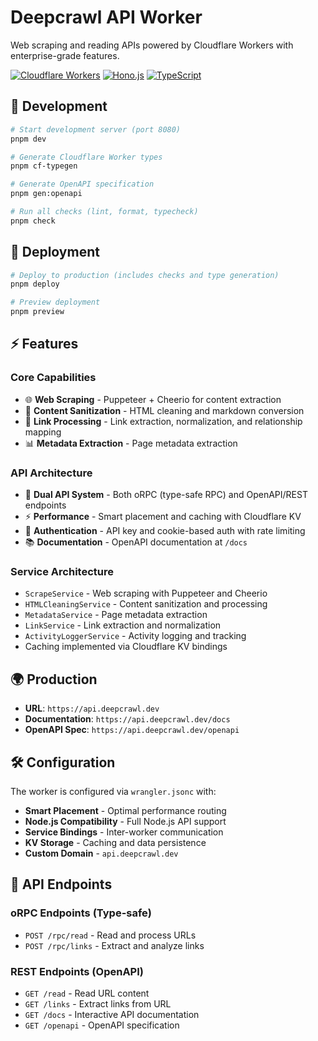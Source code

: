 # Deepcrawl API Worker

Web scraping and reading APIs powered by Cloudflare Workers with enterprise-grade features.

[![Cloudflare Workers](https://img.shields.io/badge/Cloudflare-Workers-orange.svg)](https://workers.cloudflare.com/)
[![Hono.js](https://img.shields.io/badge/Hono.js-Framework-blue.svg)](https://hono.dev/)
[![TypeScript](https://img.shields.io/badge/TypeScript-Ready-blue.svg)](https://www.typescriptlang.org)

## 🚀 Development

```bash
# Start development server (port 8080)
pnpm dev

# Generate Cloudflare Worker types
pnpm cf-typegen

# Generate OpenAPI specification
pnpm gen:openapi

# Run all checks (lint, format, typecheck)
pnpm check
```

## 🚀 Deployment

```bash
# Deploy to production (includes checks and type generation)
pnpm deploy

# Preview deployment
pnpm preview
```

## ⚡ Features

### **Core Capabilities**

- 🌐 **Web Scraping** - Puppeteer + Cheerio for content extraction
- 🧹 **Content Sanitization** - HTML cleaning and markdown conversion
- 🔗 **Link Processing** - Link extraction, normalization, and relationship mapping
- 📊 **Metadata Extraction** - Page metadata extraction

### **API Architecture**

- 🎯 **Dual API System** - Both oRPC (type-safe RPC) and OpenAPI/REST endpoints
- ⚡ **Performance** - Smart placement and caching with Cloudflare KV
- 🔐 **Authentication** - API key and cookie-based auth with rate limiting
- 📚 **Documentation** - OpenAPI documentation at `/docs`

### **Service Architecture**

- `ScrapeService` - Web scraping with Puppeteer and Cheerio
- `HTMLCleaningService` - Content sanitization and processing
- `MetadataService` - Page metadata extraction
- `LinkService` - Link extraction and normalization
- `ActivityLoggerService` - Activity logging and tracking
- Caching implemented via Cloudflare KV bindings

## 🌍 Production

- **URL**: `https://api.deepcrawl.dev`
- **Documentation**: `https://api.deepcrawl.dev/docs`
- **OpenAPI Spec**: `https://api.deepcrawl.dev/openapi`

## 🛠️ Configuration

The worker is configured via `wrangler.jsonc` with:

- **Smart Placement** - Optimal performance routing
- **Node.js Compatibility** - Full Node.js API support
- **Service Bindings** - Inter-worker communication
- **KV Storage** - Caching and data persistence
- **Custom Domain** - `api.deepcrawl.dev`

## 🔌 API Endpoints

### **oRPC Endpoints** (Type-safe)

- `POST /rpc/read` - Read and process URLs
- `POST /rpc/links` - Extract and analyze links

### **REST Endpoints** (OpenAPI)

- `GET /read` - Read URL content
- `GET /links` - Extract links from URL
- `GET /docs` - Interactive API documentation
- `GET /openapi` - OpenAPI specification
